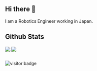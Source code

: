 ## Hi there 👋


I am a Robotics Engineer working in Japan.


<!---
## About me

* Robotics Engineer 
* Proficient in Mechanical Design softwares and currently improving skills in C++ and ROS
* Improving DataStructure and Algorithm skills by solving LeetCode problems

--->

<!--- Wrap text for comments ---> 


<!--- ## Connect with me on:
<img src="https://img.shields.io/badge/LinkedIn-0077B5?style=for-the-badge&logo=linkedin&logoColor=white" />
  
 ##
I am developing my personal website. It is still under development. 

Check it out here: https://sahil-shembekar.netlify.app/
--->

## Github Stats

<!--- Wrap text 
<a href="https://github.com/sahilshembekar/github-readme-stats">
  <img align="center" src="https://github-readme-stats.vercel.app/api?username=sahilshembekar&count_private=true&show_icons=true&theme=chartreuse-dark" />
</a>
<a href="https://github.com/sahilshembekar/convoychat">
  <img align="center" src="https://github-readme-stats.vercel.app/api/top-langs/?username=sahilshembekar&layout=compact&theme=chartreuse-dark" />
</a>
--->
<!--- Work in progress.Wrap text for comments ---> 

<a href="https://github.com/sahilshembekar/github-readme-stats">
  <img align="center" src="https://github-readme-stats.vercel.app/api?username=sahilshembekar&count_private=true&show_icons=true&theme=chartreuse-dark&hide_title=true" />
</a>
<a href="https://github.com/sahilshembekar/convoychat">
  <img align="center" src="https://github-readme-stats.vercel.app/api/top-langs/?username=sahilshembekar&layout=compact&theme=chartreuse-dark" />
</a>

##

![visitor badge](https://visitor-badge.glitch.me/badge?page_id=sahilshembekar.visitor-badge&left_color=red&right_color=green&left_text=HelloVisitors)
